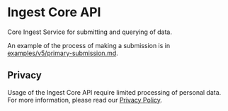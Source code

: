 # Ingest Core API
Core Ingest Service for submitting and querying of data.

An example of the process of making a submission is in [examples/v5/primary-submission.md](examples/v5/primary-submission.md).

## Privacy
Usage of the Ingest Core API require limited processing of personal data. For more information, please read our [Privacy Policy](http://www.ebi.ac.uk/data-protection/privacy-notice/human-cell-atlas-ingest-submission).

